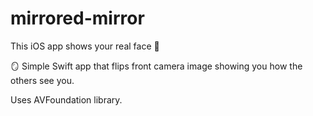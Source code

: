 # mirrored-mirror
This iOS app shows your real face 👨

🪞 Simple Swift app that flips front camera image showing you how the others see you.

Uses AVFoundation library.
